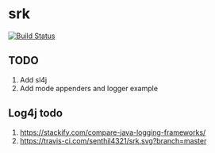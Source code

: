 # srk

[![Build Status](https://travis-ci.org/senthil4321/srk.svg?branch=master)](https://travis-ci.org/senthil4321/srk)
## TODO
1. Add sl4j
1. Add mode appenders and logger example
## Log4j todo
1. https://stackify.com/compare-java-logging-frameworks/
1. https://travis-ci.com/senthil4321/srk.svg?branch=master
